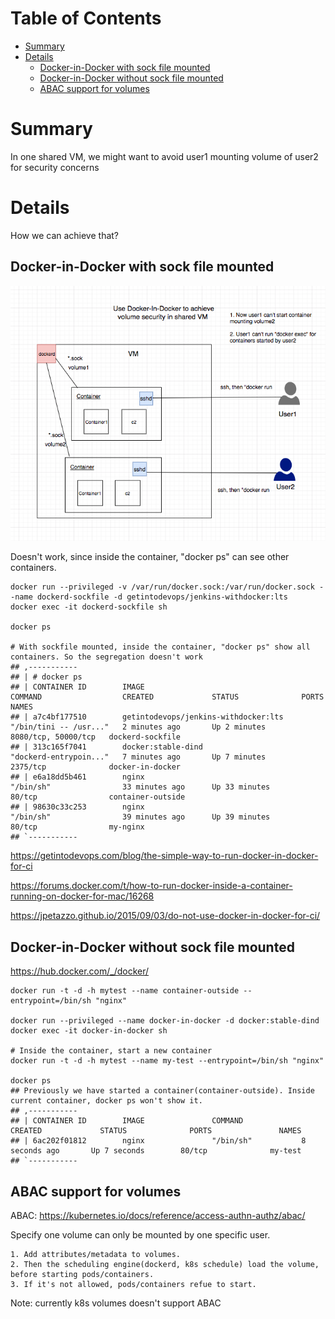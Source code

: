 Table of Contents
=================

   * [Summary](#summary)
   * [Details](#details)
      * [Docker-in-Docker with sock file mounted](#docker-in-docker-with-sock-file-mounted)
      * [Docker-in-Docker without sock file mounted](#docker-in-docker-without-sock-file-mounted)
      * [ABAC support for volumes](#abac-support-for-volumes)

# Summary
In one shared VM, we might want to avoid user1 mounting volume of user2 for security concerns

# Details
How we can achieve that?

## Docker-in-Docker with sock file mounted

![../../images/docker-volume.png](../../images/docker-volume.png)

Doesn't work, since inside the container, "docker ps" can see other containers.

```
docker run --privileged -v /var/run/docker.sock:/var/run/docker.sock --name dockerd-sockfile -d getintodevops/jenkins-withdocker:lts
docker exec -it dockerd-sockfile sh

docker ps

# With sockfile mounted, inside the container, "docker ps" show all containers. So the segregation doesn't work
## ,-----------
## | # docker ps
## | CONTAINER ID        IMAGE                                  COMMAND                  CREATED             STATUS              PORTS                 NAMES
## | a7c4bf177510        getintodevops/jenkins-withdocker:lts   "/bin/tini -- /usr..."   2 minutes ago       Up 2 minutes        8080/tcp, 50000/tcp   dockerd-sockfile
## | 313c165f7041        docker:stable-dind                     "dockerd-entrypoin..."   7 minutes ago       Up 7 minutes        2375/tcp              docker-in-docker
## | e6a18dd5b461        nginx                                  "/bin/sh"                33 minutes ago      Up 33 minutes       80/tcp                container-outside
## | 98630c33c253        nginx                                  "/bin/sh"                39 minutes ago      Up 39 minutes       80/tcp                my-nginx
## `-----------
```

https://getintodevops.com/blog/the-simple-way-to-run-docker-in-docker-for-ci

https://forums.docker.com/t/how-to-run-docker-inside-a-container-running-on-docker-for-mac/16268

https://jpetazzo.github.io/2015/09/03/do-not-use-docker-in-docker-for-ci/

## Docker-in-Docker without sock file mounted

https://hub.docker.com/_/docker/

```
docker run -t -d -h mytest --name container-outside --entrypoint=/bin/sh "nginx"

docker run --privileged --name docker-in-docker -d docker:stable-dind
docker exec -it docker-in-docker sh

# Inside the container, start a new container
docker run -t -d -h mytest --name my-test --entrypoint=/bin/sh "nginx"

docker ps
## Previously we have started a container(container-outside). Inside current container, docker ps won't show it.
## ,-----------
## | CONTAINER ID        IMAGE               COMMAND             CREATED             STATUS              PORTS               NAMES
## | 6ac202f01812        nginx               "/bin/sh"           8 seconds ago       Up 7 seconds        80/tcp              my-test
## `-----------
```

## ABAC support for volumes

ABAC: https://kubernetes.io/docs/reference/access-authn-authz/abac/

Specify one volume can only be mounted by one specific user.
```
1. Add attributes/metadata to volumes.
2. Then the scheduling engine(dockerd, k8s schedule) load the volume, before starting pods/containers.
3. If it's not allowed, pods/containers refue to start.
```

Note: currently k8s volumes doesn't support ABAC
